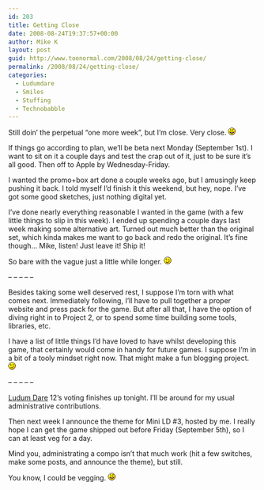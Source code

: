 ```yaml
---
id: 203
title: Getting Close
date: 2008-08-24T19:37:57+00:00
author: Mike K
layout: post
guid: http://www.toonormal.com/2008/08/24/getting-close/
permalink: /2008/08/24/getting-close/
categories:
  - Ludumdare
  - Smiles
  - Stuffing
  - Technobabble
---
```

Still doin&#8217; the perpetual &#8220;one more week&#8221;, but I&#8217;m close. Very close.  <img src='/wp-includes/images/smilies/icon_smile.gif' alt=':)' class='wp-smiley' />

If things go according to plan, we&#8217;ll be beta next Monday (September 1st). I want to sit on it a couple days and test the crap out of it, just to be sure it&#8217;s all good. Then off to Apple by Wednesday-Friday.

I wanted the promo+box art done a couple weeks ago, but I amusingly keep pushing it back. I told myself I&#8217;d finish it this weekend, but hey, nope. I&#8217;ve got some good sketches, just nothing digital yet.

I&#8217;ve done nearly everything reasonable I wanted in the game (with a few little things to slip in this week). I ended up spending a couple days last week making some alternative art. Turned out much better than the original set, which kinda makes me want to go back and redo the original. It&#8217;s fine though&#8230; Mike, listen! Just leave it! Ship it!

So bare with the vague just a little while longer.  <img src='/wp-includes/images/smilies/icon_wink.gif' alt=';)' class='wp-smiley' />

&#8211; &#8211; &#8211; &#8211; &#8211;

Besides taking some well deserved rest, I suppose I&#8217;m torn with what comes next. Immediately following, I&#8217;ll have to pull together a proper website and press pack for the game. But after all that, I have the option of diving right in to Project 2, or to spend some time building some tools, libraries, etc.

I have a list of little things I&#8217;d have loved to have whilst developing this game, that certainly would come in handy for future games. I suppose I&#8217;m in a bit of a tooly mindset right now. That might make a fun blogging project.  <img src='/wp-includes/images/smilies/icon_wink.gif' alt=';)' class='wp-smiley' />

&#8211; &#8211; &#8211; &#8211; &#8211;

[Ludum Dare](http://www.ludumdare.com) 12&#8217;s voting finishes up tonight. I&#8217;ll be around for my usual administrative contributions.

Then next week I announce the theme for Mini LD #3, hosted by me. I really hope I can get the game shipped out before Friday (September 5th), so I can at least veg for a day.

Mind you, administrating a compo isn&#8217;t that much work (hit a few switches, make some posts, and announce the theme), but still.

You know, I could be vegging. <img src='/wp-includes/images/smilies/icon_smile.gif' alt=':)' class='wp-smiley' />